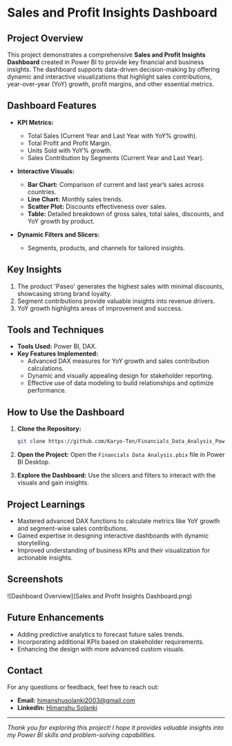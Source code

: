 # Sales and Profit Insights Dashboard

## Project Overview
This project demonstrates a comprehensive **Sales and Profit Insights Dashboard** created in Power BI to provide key financial and business insights. The dashboard supports data-driven decision-making by offering dynamic and interactive visualizations that highlight sales contributions, year-over-year (YoY) growth, profit margins, and other essential metrics.

## Dashboard Features
- **KPI Metrics:**
  - Total Sales (Current Year and Last Year with YoY% growth).
  - Total Profit and Profit Margin.
  - Units Sold with YoY% growth.
  - Sales Contribution by Segments (Current Year and Last Year).
  
- **Interactive Visuals:**
  - **Bar Chart:** Comparison of current and last year’s sales across countries.
  - **Line Chart:** Monthly sales trends.
  - **Scatter Plot:** Discounts effectiveness over sales.
  - **Table:** Detailed breakdown of gross sales, total sales, discounts, and YoY growth by product.

- **Dynamic Filters and Slicers:**
  - Segments, products, and channels for tailored insights.

## Key Insights
1. The product 'Paseo' generates the highest sales with minimal discounts, showcasing strong brand loyalty.
2. Segment contributions provide valuable insights into revenue drivers.
3. YoY growth highlights areas of improvement and success.

## Tools and Techniques
- **Tools Used:** Power BI, DAX.
- **Key Features Implemented:**
  - Advanced DAX measures for YoY growth and sales contribution calculations.
  - Dynamic and visually appealing design for stakeholder reporting.
  - Effective use of data modeling to build relationships and optimize performance.

## How to Use the Dashboard
1. **Clone the Repository:**
   ```bash
   git clone https://github.com/Karyo-Ten/Financials_Data_Analysis_PowerBI.git
   ```

2. **Open the Project:**
   Open the `Financials Data Analysis.pbix` file in Power BI Desktop.

3. **Explore the Dashboard:**
   Use the slicers and filters to interact with the visuals and gain insights.

## Project Learnings
- Mastered advanced DAX functions to calculate metrics like YoY growth and segment-wise sales contributions.
- Gained expertise in designing interactive dashboards with dynamic storytelling.
- Improved understanding of business KPIs and their visualization for actionable insights.

## Screenshots
![Dashboard Overview](Sales and Profit Insights Dashboard.png)

## Future Enhancements
- Adding predictive analytics to forecast future sales trends.
- Incorporating additional KPIs based on stakeholder requirements.
- Enhancing the design with more advanced custom visuals.

## Contact
For any questions or feedback, feel free to reach out:
- **Email:** himanshusolanki2003@gmail.com
- **LinkedIn:** [Himanshu Solanki](https://www.linkedin.com/in/himanshu-solanki-88b979288/)

---

*Thank you for exploring this project! I hope it provides valuable insights into my Power BI skills and problem-solving capabilities.*

